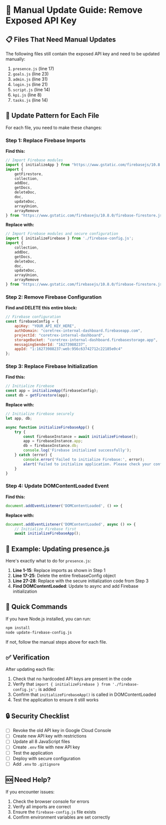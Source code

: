 # 🔧 Manual Update Guide: Remove Exposed API Key

## 📋 Files That Need Manual Updates

The following files still contain the exposed API key and need to be updated manually:

1. `presence.js` (line 17)
2. `goals.js` (line 23)
3. `admin.js` (line 31)
4. `login.js` (line 21)
5. `script.js` (line 14)
6. `kpi.js` (line 8)
7. `tasks.js` (line 14)

## 🔄 Update Pattern for Each File

For each file, you need to make these changes:

### Step 1: Replace Firebase Imports
**Find this:**
```javascript
// Import Firebase modules
import { initializeApp } from "https://www.gstatic.com/firebasejs/10.8.0/firebase-app.js";
import { 
    getFirestore, 
    collection, 
    addDoc, 
    getDocs, 
    deleteDoc, 
    doc, 
    updateDoc,
    arrayUnion,
    arrayRemove 
} from "https://www.gstatic.com/firebasejs/10.8.0/firebase-firestore.js";
```

**Replace with:**
```javascript
// Import Firebase modules and secure configuration
import { initializeFirebase } from './firebase-config.js';
import { 
    collection, 
    addDoc, 
    getDocs, 
    deleteDoc, 
    doc, 
    updateDoc,
    arrayUnion,
    arrayRemove 
} from "https://www.gstatic.com/firebasejs/10.8.0/firebase-firestore.js";
```

### Step 2: Remove Firebase Configuration
**Find and DELETE this entire block:**
```javascript
// Firebase configuration
const firebaseConfig = {
    apiKey: "YOUR_API_KEY_HERE",
    authDomain: "coretrex-internal-dashboard.firebaseapp.com",
    projectId: "coretrex-internal-dashboard",
    storageBucket: "coretrex-internal-dashboard.firebasestorage.app",
    messagingSenderId: "16273988237",
    appId: "1:16273988237:web:956c63742712c22185e0c4"
};
```

### Step 3: Replace Firebase Initialization
**Find this:**
```javascript
// Initialize Firebase
const app = initializeApp(firebaseConfig);
const db = getFirestore(app);
```

**Replace with:**
```javascript
// Initialize Firebase securely
let app, db;

async function initializeFirebaseApp() {
    try {
        const firebaseInstance = await initializeFirebase();
        app = firebaseInstance.app;
        db = firebaseInstance.db;
        console.log('Firebase initialized successfully');
    } catch (error) {
        console.error('Failed to initialize Firebase:', error);
        alert('Failed to initialize application. Please check your configuration.');
    }
}
```

### Step 4: Update DOMContentLoaded Event
**Find this:**
```javascript
document.addEventListener('DOMContentLoaded', () => {
```

**Replace with:**
```javascript
document.addEventListener('DOMContentLoaded', async () => {
    // Initialize Firebase first
    await initializeFirebaseApp();
```

## 📝 Example: Updating presence.js

Here's exactly what to do for `presence.js`:

1. **Line 1-15**: Replace imports as shown in Step 1
2. **Line 17-25**: Delete the entire firebaseConfig object
3. **Line 27-28**: Replace with the secure initialization code from Step 3
4. **Find DOMContentLoaded**: Update to async and add Firebase initialization

## 🚀 Quick Commands

If you have Node.js installed, you can run:
```bash
npm install
node update-firebase-config.js
```

If not, follow the manual steps above for each file.

## ✅ Verification

After updating each file:
1. Check that no hardcoded API keys are present in the code
2. Verify that `import { initializeFirebase } from './firebase-config.js';` is added
3. Confirm that `initializeFirebaseApp()` is called in DOMContentLoaded
4. Test the application to ensure it still works

## 🔒 Security Checklist

- [ ] Revoke the old API key in Google Cloud Console
- [ ] Create new API key with restrictions
- [ ] Update all 8 JavaScript files
- [ ] Create `.env` file with new API key
- [ ] Test the application
- [ ] Deploy with secure configuration
- [ ] Add `.env` to `.gitignore`

## 🆘 Need Help?

If you encounter issues:
1. Check the browser console for errors
2. Verify all imports are correct
3. Ensure the `firebase-config.js` file exists
4. Confirm environment variables are set correctly

